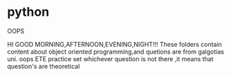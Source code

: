 # python
 OOPS

HI GOOD MORNING,AFTERNOON,EVENING,NIGHT!!!
These folders contain content about object oriented programming,and quetions are from galgotias uni. oops ETE practice set
whichever question is not there ,it means that question's are theoretical 